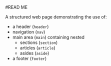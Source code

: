 #READ ME

A structured web page demonstrating the use of:

- a header (`header`)
- navigation (`nav`)
- main area (`main`) containing nested
  - sections (`section`)
  - articles (`article`)
  - asides (`aside`)
- a footer (`footer`)
